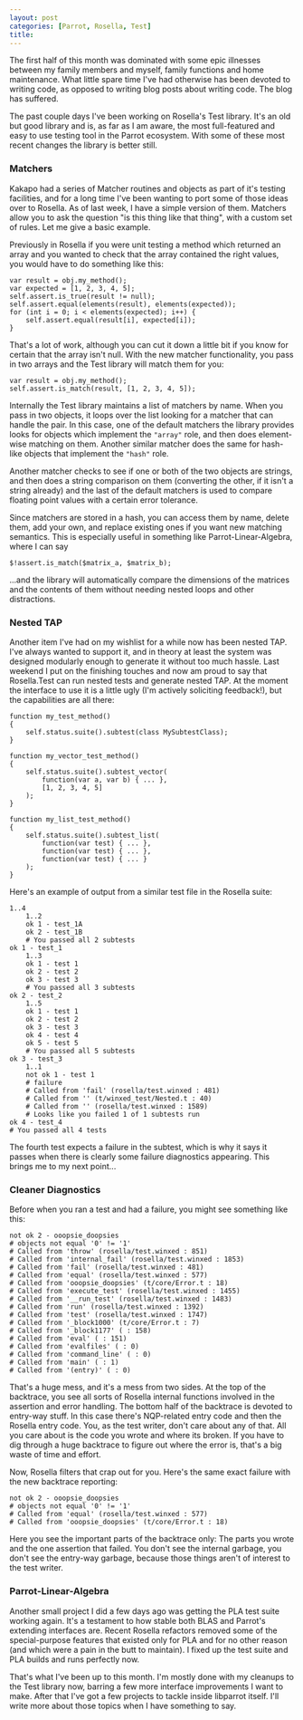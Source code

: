 ```yaml
---
layout: post
categories: [Parrot, Rosella, Test]
title:
---
```


The first half of this month was dominated with some epic illnesses between my
family members and myself, family functions and home maintenance. What little
spare time I've had otherwise has been devoted to writing code, as opposed to
writing blog posts about writing code. The blog has suffered.

The past couple days I've been working on Rosella's Test library. It's an old
but good library and is, as far as I am aware, the most full-featured and easy
to use testing tool in the Parrot ecosystem. With some of these most recent
changes the library is better still.

### Matchers

Kakapo had a series of Matcher routines and objects as part of it's testing
facilities, and for a long time I've been wanting to port some of those ideas
over to Rosella. As of last week, I have a simple version of them. Matchers
allow you to ask the question "is this thing like that thing", with a custom
set of rules. Let me give a basic example.

Previously in Rosella if you were unit testing a method which returned an array
and you wanted to check that the array contained the right values, you would
have to do something like this:

    var result = obj.my_method();
    var expected = [1, 2, 3, 4, 5];
    self.assert.is_true(result != null);
    self.assert.equal(elements(result), elements(expected));
    for (int i = 0; i < elements(expected); i++) {
        self.assert.equal(result[i], expected[i]);
    }

That's a lot of work, although you can cut it down a little bit if you know for
certain that the array isn't null. With the new matcher functionality, you
pass in two arrays and the Test library will match them for you:

    var result = obj.my_method();
    self.assert.is_match(result, [1, 2, 3, 4, 5]);

Internally the Test library maintains a list of matchers by name. When you pass
in two objects, it loops over the list looking for a matcher that can handle
the pair. In this case, one of the default matchers the library provides looks
for objects which implement the `"array"` role, and then does element-wise
matching on them. Another similar matcher does the same for hash-like objects
that implement the `"hash"` role.

Another matcher checks to see if one or both of the two objects are strings, and
then does a string comparison on them (converting the other, if it isn't a
string already) and the last of the default matchers is used to compare floating
point values with a certain error tolerance.

Since matchers are stored in a hash, you can access them by name, delete them,
add your own, and replace existing ones if you want new matching semantics. This
is especially useful in something like Parrot-Linear-Algebra, where I can say

    $!assert.is_match($matrix_a, $matrix_b);

...and the library will automatically compare the dimensions of the matrices and
the contents of them without needing nested loops and other distractions.

### Nested TAP

Another item I've had on my wishlist for a while now has been nested TAP. I've
always wanted to support it, and in theory at least the system was designed
modularly enough to generate it without too much hassle. Last weekend I put on
the finishing touches and now am proud to say that Rosella.Test can run nested
tests and generate nested TAP. At the moment the interface to use it is a little
ugly (I'm actively soliciting feedback!), but the capabilities are all there:

    function my_test_method()
    {
        self.status.suite().subtest(class MySubtestClass);
    }

    function my_vector_test_method()
    {
        self.status.suite().subtest_vector(
            function(var a, var b) { ... },
            [1, 2, 3, 4, 5]
        );
    }

    function my_list_test_method()
    {
        self.status.suite().subtest_list(
            function(var test) { ... },
            function(var test) { ... },
            function(var test) { ... }
        );
    }

Here's an example of output from a similar test file in the Rosella suite:

    1..4
        1..2
        ok 1 - test_1A
        ok 2 - test_1B
        # You passed all 2 subtests
    ok 1 - test_1
        1..3
        ok 1 - test 1
        ok 2 - test 2
        ok 3 - test 3
        # You passed all 3 subtests
    ok 2 - test_2
        1..5
        ok 1 - test 1
        ok 2 - test 2
        ok 3 - test 3
        ok 4 - test 4
        ok 5 - test 5
        # You passed all 5 subtests
    ok 3 - test_3
        1..1
        not ok 1 - test 1
        # failure
        # Called from 'fail' (rosella/test.winxed : 481)
        # Called from '' (t/winxed_test/Nested.t : 40)
        # Called from '' (rosella/test.winxed : 1589)
        # Looks like you failed 1 of 1 subtests run
    ok 4 - test_4
    # You passed all 4 tests

The fourth test expects a failure in the subtest, which is why it says it
passes when there is clearly some failure diagnostics appearing. This brings me
to my next point...

### Cleaner Diagnostics

Before when you ran a test and had a failure, you might see something like this:

    not ok 2 - ooopsie_doopsies
    # objects not equal '0' != '1'
    # Called from 'throw' (rosella/test.winxed : 851)
    # Called from 'internal_fail' (rosella/test.winxed : 1853)
    # Called from 'fail' (rosella/test.winxed : 481)
    # Called from 'equal' (rosella/test.winxed : 577)
    # Called from 'ooopsie_doopsies' (t/core/Error.t : 18)
    # Called from 'execute_test' (rosella/test.winxed : 1455)
    # Called from '__run_test' (rosella/test.winxed : 1483)
    # Called from 'run' (rosella/test.winxed : 1392)
    # Called from 'test' (rosella/test.winxed : 1747)
    # Called from '_block1000' (t/core/Error.t : 7)
    # Called from '_block1177' ( : 158)
    # Called from 'eval' ( : 151)
    # Called from 'evalfiles' ( : 0)
    # Called from 'command_line' ( : 0)
    # Called from 'main' ( : 1)
    # Called from '(entry)' ( : 0)

That's a huge mess, and it's a mess from two sides. At the top of the backtrace,
you see all sorts of Rosella internal functions involved in the assertion and
error handling. The bottom half of the backtrace is devoted to entry-way stuff.
In this case there's NQP-related entry code and then the Rosella entry code.
You, as the test writer, don't care about any of that. All you care about is the
code you wrote and where its broken. If you have to dig through a huge backtrace
to figure out where the error is, that's a big waste of time and effort.

Now, Rosella filters that crap out for you. Here's the same exact failure with
the new backtrace reporting:

    not ok 2 - ooopsie_doopsies
    # objects not equal '0' != '1'
    # Called from 'equal' (rosella/test.winxed : 577)
    # Called from 'ooopsie_doopsies' (t/core/Error.t : 18)

Here you see the important parts of the backtrace only: The parts you wrote and
the one assertion that failed. You don't see the internal garbage, you don't
see the entry-way garbage, because those things aren't of interest to the test
writer.

### Parrot-Linear-Algebra

Another small project I did a few days ago was getting the PLA test suite
working again. It's a testament to how stable both BLAS and Parrot's
extending interfaces are. Recent Rosella refactors removed some of the
special-purpose features that existed only for PLA and for no other reason
(and which were a pain in the butt to maintain). I fixed up the test suite and
PLA builds and runs perfectly now.

That's what I've been up to this month. I'm mostly done with my cleanups to the
Test library now, barring a few more interface improvements I want to make.
After that I've got a few projects to tackle inside libparrot itself. I'll write
more about those topics when I have something to say.
